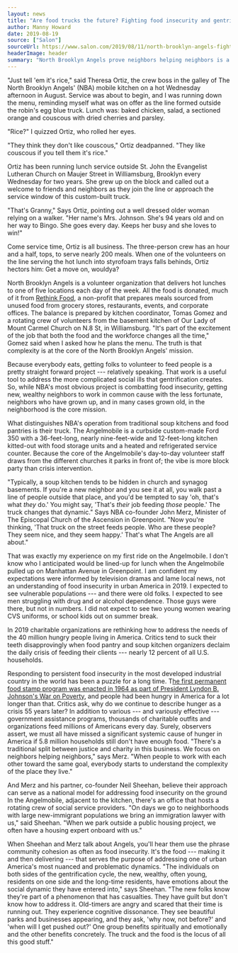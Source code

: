 ```yaml
---
layout: news
title: "Are food trucks the future? Fighting food insecurity and gentrification one stop at a time"
author: Manny Howard
date: 2019-08-19
source: ["Salon"]
sourceUrl: https://www.salon.com/2019/08/11/north-brooklyn-angels-fighting-food-insecurity-and-gentrification-one-truck-at-a-time/
headerImage: header
summary: "North Brooklyn Angels prove neighbors helping neighbors is a model for fighting hunger in America"
---
```


"Just tell 'em it's rice," said Theresa Ortiz, the crew boss in the galley of The North Brooklyn Angels' (NBA) mobile kitchen on a hot Wednesday afternoon in August. Service was about to begin, and I was running down the menu, reminding myself what was on offer as the line formed outside the robin's egg blue truck. Lunch was: baked chicken, salad, a sectioned orange and couscous with dried cherries and parsley.

"Rice?" I quizzed Ortiz, who rolled her eyes.

"They think they don't like couscous," Ortiz deadpanned. "They like couscous if you tell them it's rice."

Ortiz has been running lunch service outside St. John the Evangelist Lutheran Church on Maujer Street in Williamsburg, Brooklyn every Wednesday for two years. She grew up on the block and called out a welcome to friends and neighbors as they join the line or approach the service window of this custom-built truck.

"That's Granny," Says Ortiz, pointing out a well dressed older woman relying on a walker. "Her name's Mrs. Johnson. She's 94 years old and on her way to Bingo. She goes every day. Keeps her busy and she loves to win!"

Come service time, Ortiz is all business. The three-person crew has an hour and a half, tops, to serve nearly 200 meals. When one of the volunteers on the line serving the hot lunch into styrofoam trays falls behinds, Ortiz hectors him: Get a move on, wouldya?

North Brooklyn Angels is a volunteer organization that delivers hot lunches to one of five locations each day of the week. All the food is donated, much of it from [Rethink Food](https://www.rethinkfood.nyc/), a non-profit that prepares meals sourced from unused food from grocery stores, restaurants, events, and corporate offices. The balance is prepared by kitchen coordinator, Tomas Gomez and a rotating crew of volunteers from the basement kitchen of Our Lady of Mount Carmel Church on N.8 St, in Williamsburg. "It's part of the excitement of the job that both the food and the workforce changes all the time," Gomez said when I asked how he plans the menu. The truth is that complexity is at the core of the North Brooklyn Angels' mission.

Because everybody eats, getting folks to volunteer to feed people is a pretty straight forward project --- relatively speaking. That work is a useful tool to address the more complicated social ills that gentrification creates. So, while NBA's most obvious project is combatting food insecurity, getting new, wealthy neighbors to work in common cause with the less fortunate, neighbors who have grown up, and in many cases grown old, in the neighborhood is the core mission.

What distinguishes NBA's operation from traditional soup kitchens and food pantries is their truck. The Angelmobile is a curbside custom-made Ford 350 with a 36-feet-long, nearly nine-feet-wide and 12-feet-long kitchen kitted-out with food storage units and a heated and refrigerated service counter. Because the core of the Angelmobile's day-to-day volunteer staff draws from the different churches it parks in front of; the vibe is more block party than crisis intervention.

"Typically, a soup kitchen tends to be hidden in church and synagog basements. If you're a new neighbor and you see it at all, you walk past a line of people outside that place, and you'd be tempted to say 'oh, that's what *they* do.' You might say, 'That's *their* job feeding *those* people.' The truck changes that dynamic." Says NBA co-founder John Merz, Minister of The Episcopal Church of the Ascension in Greenpoint. "Now you're thinking, 'That truck on the street feeds people. Who are these people? They seem nice, and they seem happy.' That's what The Angels are all about."

That was exactly my experience on my first ride on the Angelmobile. I don't know who I anticipated would be lined-up for lunch when the Angelmobile pulled up on Manhattan Avenue in Greenpoint. I am confident my expectations were informed by television dramas and lame local news, not an understanding of food insecurity in urban America in 2019. I expected to see vulnerable populations --- and there were old folks. I expected to see men struggling with drug and or alcohol dependence. Those guys were there, but not in numbers. I did not expect to see two young women wearing CVS uniforms, or school kids out on summer break.

In 2019 charitable organizations are rethinking how to address the needs of the 40 million hungry people living in America. Critics tend to suck their teeth disapprovingly when food pantry and soup kitchen organizers declaim the daily crisis of feeding their clients --- nearly 12 percent of all U.S. households.

Responding to persistent food insecurity in the most developed industrial country in the world has been a puzzle for a long time. T[he first permanent food stamp program was enacted in 1964 as part of President Lyndon B. Johnson's War on Poverty](https://www.washingtonpost.com/news/made-by-history/wp/2018/08/07/why-american-policy-is-leaving-millions-hungry/), and people had been hungry in America for a lot longer than that. Critics ask, why do we continue to describe hunger as a crisis 55 years later? In addition to various --- and variously effective --- government assistance programs, thousands of charitable outfits and organizations feed millions of Americans every day. Surely, observers assert, we must all have missed a significant systemic cause of hunger in America if 5.8 million households still don't have enough food. "There's a traditional split between justice and charity in this business. We focus on neighbors helping neighbors," says Merz. "When people to work with each other toward the same goal, everybody starts to understand the complexity of the place they live." 

And Merz and his partner, co-founder Neil Sheehan, believe their approach can serve as a national model for addressing food insecurity on the ground In the Angelmobile, adjacent to the kitchen, there's an office that hosts a rotating crew of social service providers. "On days we go to neighborhoods with large new-immigrant populations we bring an immigration lawyer with us," said Sheehan. "When we park outside a public housing project, we often have a housing expert onboard with us."

When Sheehan and Merz talk about Angels, you'll hear them use the phrase community cohesion as often as food insecurity. It's the food --- making it and then delivering --- that serves the purpose of addressing one of urban America's most nuanced and problematic dynamics. "The individuals on both sides of the gentrification cycle, the new, wealthy, often young, residents on one side and the long-time residents, have emotions about the social dynamic they have entered into," says Sheehan. "The new folks know they're part of a phenomenon that has casualties. They have guilt but don't know how to address it. Old-timers are angry and scared that their time is running out. They experience cognitive dissonance. They see beautiful parks and businesses appearing, and they ask, 'why now, not before?' and 'when will I get pushed out?' One group benefits spiritually and emotionally and the other benefits concretely. The truck and the food is the locus of all this good stuff."